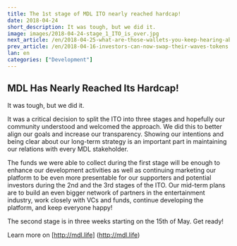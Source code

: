 ```yaml
---
title: The 1st stage of MDL ITO nearly reached hardcap!
date: 2018-04-24
short_description: It was tough, but we did it.
image: images/2018-04-24-stage_1_ITO_is_over.jpg
next_article: /en/2018-04-25-what-are-those-wallets-you-keep-hearing-about
prev_article: /en/2018-04-16-investors-can-now-swap-their-waves-tokens
lan: en
categories: ["Development"]
---
```


## MDL Has Nearly Reached Its Hardcap!

It was tough, but we did it.

It was a critical decision to split the ITO into three stages and hopefully our community understood and welcomed the approach.
We did this to better align our goals and increase our transparency. Showing our intentions and being clear about our long-term strategy is an important part in maintaining our relations with every MDL stakeholder.

The funds we were able to collect during the first stage will be enough to enhance our development activities as well as continuing marketing our platform to be even more presentable for our supporters and potential investors during the 2nd and the 3rd stages of the ITO. Our mid-term plans are to build an even bigger network of partners in the entertainment industry, work closely with VCs and funds, continue developing the platform, and keep everyone happy!

The second stage is in three weeks starting on the 15th of May. Get ready!

Learn more on [http://mdl.life] (http://mdl.life)
